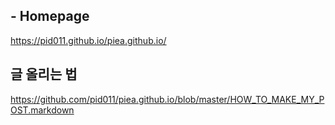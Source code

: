 ## - Homepage
https://pid011.github.io/piea.github.io/

## 글 올리는 법
https://github.com/pid011/piea.github.io/blob/master/HOW_TO_MAKE_MY_POST.markdown
